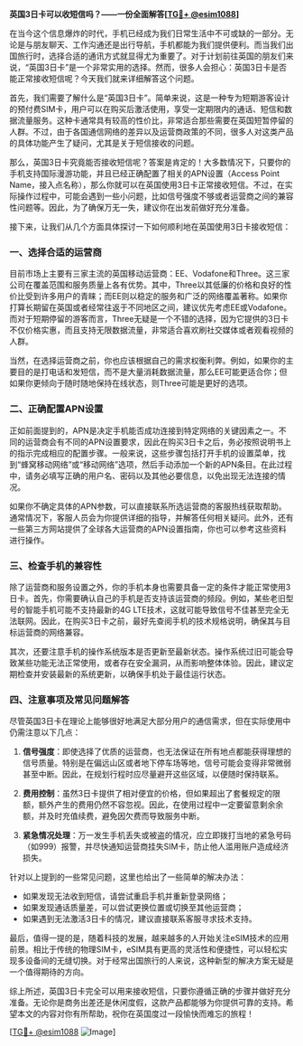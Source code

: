**英国3日卡可以收短信吗？——一份全面解答[[TG💪+ @esim1088](https://t.me/s/esim1088)]**

在当今这个信息爆炸的时代，手机已经成为我们日常生活中不可或缺的一部分。无论是与朋友聊天、工作沟通还是出行导航，手机都能为我们提供便利。而当我们出国旅行时，选择合适的通讯方式就显得尤为重要了。对于计划前往英国的朋友们来说，“英国3日卡”是一个非常实用的选择。然而，很多人会担心：英国3日卡是否能正常接收短信呢？今天我们就来详细解答这个问题。

首先，我们需要了解什么是“英国3日卡”。简单来说，这是一种专为短期游客设计的预付费SIM卡，用户可以在购买后激活使用，享受一定期限内的通话、短信和数据流量服务。这种卡通常具有较高的性价比，非常适合那些需要在英国短暂停留的人群。不过，由于各国通信网络的差异以及运营商政策的不同，很多人对这类产品的具体功能产生了疑问，尤其是关于短信接收的问题。

那么，英国3日卡究竟能否接收短信呢？答案是肯定的！大多数情况下，只要你的手机支持国际漫游功能，并且已经正确配置了相关的APN设置（Access Point Name，接入点名称），那么你就可以在英国使用3日卡正常接收短信。不过，在实际操作过程中，可能会遇到一些小问题，比如信号强度不够或者运营商之间的兼容性问题等。因此，为了确保万无一失，建议你在出发前做好充分准备。

接下来，让我们从几个方面具体探讨一下如何顺利地在英国使用3日卡接收短信：

### 一、选择合适的运营商

目前市场上主要有三家主流的英国移动运营商：EE、Vodafone和Three。这三家公司在覆盖范围和服务质量上各有优势。其中，Three以其低廉的价格和良好的性价比受到许多用户的青睐；而EE则以稳定的服务和广泛的网络覆盖著称。如果你打算长期留在英国或者经常往返于不同地区之间，建议优先考虑EE或Vodafone。而对于短期停留的游客而言，Three无疑是一个不错的选择，因为它提供的3日卡不仅价格实惠，而且支持无限数据流量，非常适合喜欢刷社交媒体或者观看视频的人群。

当然，在选择运营商之前，你也应该根据自己的需求权衡利弊。例如，如果你的主要目的是打电话和发短信，而不是大量消耗数据流量，那么EE可能更适合你；但如果你更倾向于随时随地保持在线状态，则Three可能是更好的选项。

### 二、正确配置APN设置

正如前面提到的，APN是决定手机能否成功连接到特定网络的关键因素之一。不同的运营商会有不同的APN设置要求，因此在购买3日卡之后，务必按照说明书上的指示完成相应的配置步骤。一般来说，这些步骤包括打开手机的设置菜单，找到“蜂窝移动网络”或“移动网络”选项，然后手动添加一个新的APN条目。在此过程中，请务必填写正确的用户名、密码以及其他必要信息，以免出现无法连接的情况。

如果你不确定具体的APN参数，可以直接联系所选运营商的客服热线获取帮助。通常情况下，客服人员会为你提供详细的指导，并解答任何相关疑问。此外，还有一些第三方网站提供了全球各大运营商的APN设置指南，你也可以参考这些资料进行操作。

### 三、检查手机的兼容性

除了运营商和服务设置之外，你的手机本身也需要具备一定的条件才能正常使用3日卡。首先，你需要确认自己的手机是否支持该运营商的频段。例如，某些老旧型号的智能手机可能不支持最新的4G LTE技术，这就可能导致信号不佳甚至完全无法联网。因此，在购买3日卡之前，最好先查阅手机的技术规格说明，确保其与目标运营商的网络兼容。

其次，还要注意手机的操作系统版本是否更新至最新状态。操作系统过旧可能会导致某些功能无法正常使用，或者存在安全漏洞，从而影响整体体验。因此，建议定期检查并安装最新的系统更新，以确保手机处于最佳运行状态。

### 四、注意事项及常见问题解答

尽管英国3日卡在理论上能够很好地满足大部分用户的通信需求，但在实际使用中仍需注意以下几点：

1. **信号强度**：即使选择了优质的运营商，也无法保证在所有地点都能获得理想的信号质量。特别是在偏远山区或者地下停车场等地，信号可能会变得非常微弱甚至中断。因此，在规划行程时应尽量避开这些区域，以便随时保持联系。

2. **费用控制**：虽然3日卡提供了相对便宜的价格，但如果超出了套餐规定的限额，额外产生的费用仍然不容忽视。因此，在使用过程中一定要留意剩余余额，并及时充值续费，避免因欠费而导致服务中断。

3. **紧急情况处理**：万一发生手机丢失或被盗的情况，应立即拨打当地的紧急号码（如999）报警，并尽快通知运营商挂失SIM卡，防止他人滥用账户造成经济损失。

针对以上提到的一些常见问题，这里也给出了一些简单的解决办法：

- 如果发现无法收到短信，请尝试重启手机并重新登录网络；
- 如果发现通话质量差，可以尝试更换位置或切换至其他运营商；
- 如果遇到无法激活3日卡的情况，建议直接联系客服寻求技术支持。

最后，值得一提的是，随着科技的发展，越来越多的人开始关注eSIM技术的应用前景。相比于传统的物理SIM卡，eSIM具有更高的灵活性和便捷性，可以轻松实现多设备间的无缝切换。对于经常出国旅行的人来说，这种新型的解决方案无疑是一个值得期待的方向。

综上所述，英国3日卡完全可以用来接收短信，只要你遵循正确的步骤并做好充分准备。无论你是商务出差还是休闲度假，这款产品都能够为你提供可靠的支持。希望本文的内容对你有所帮助，祝你在英国度过一段愉快而难忘的旅程！

[[TG💪+ @esim1088](https://t.me/s/esim1088) ![Image](https://i.postimg.cc/4NQfJmqS/Snipaste-2025-05-13-00-14-12.png)]